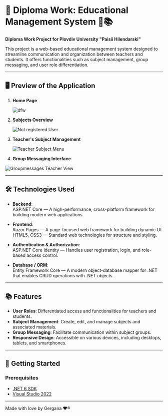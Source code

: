 # 📘 Diploma Work: Educational Management System 💯📚

**Diploma Work Project for Plovdiv University "Paisii Hilendarski"**

This project is a web-based educational management system designed to streamline communication and organization between teachers and students. It offers functionalities such as subject management, group messaging, and user role differentiation.

---

## 🖥️ Preview of the Application

1. **Home Page**

   ![dfw](https://github.com/Geritychina/Diploma-work/assets/47117203/e0f4a449-54d0-4977-bacd-503f68a880c8)

3. **Subjects Overview**

   ![Not registered User](https://github.com/Geritychina/Diploma-work/assets/47117203/6403aee4-363f-4765-bb9b-3dbf559768da)

4. **Teacher's Subject Management**

   ![Teacher Subject Menu](https://github.com/Geritychina/Diploma-work/assets/47117203/f53e6d7a-2725-4e78-b3ec-aacac3393b0e)

5. **Group Messaging Interface**

  ![Groupmessages Teacher View](https://github.com/Geritychina/Diploma-work/assets/47117203/7a9da020-d4df-463e-9ff8-b19c7d20871e)

---

## 🛠️ Technologies Used

- **Backend**:  
  ASP.NET Core — A high-performance, cross-platform framework for building modern web applications.

- **Frontend**:  
  Razor Pages — A page-focused web framework for building dynamic UI.  
  HTML5, CSS3 — Standard web technologies for structure and styling.

- **Authentication & Authorization**:  
  ASP.NET Core Identity — Handles user registration, login, and role-based access control.

- **Database / ORM**:  
  Entity Framework Core — A modern object-database mapper for .NET that enables CRUD operations with .NET objects.

---

## 📚 Features

- **User Roles**: Differentiated access and functionalities for teachers and students.
- **Subject Management**: Create, edit, and manage subjects and associated materials.
- **Group Messaging**: Facilitate communication within subject groups.
- **Responsive Design**: Accessible on various devices, including desktops, tablets, and smartphones.

---

## 🚀 Getting Started

### Prerequisites

- [.NET 6 SDK](https://dotnet.microsoft.com/en-us/download/dotnet/6.0)
- [Visual Studio 2022](https://visualstudio.microsoft.com/vs/)

------------------------------------------------------------------------------------------------------------------------------------------------------------------------------------------------------------------

Made with love by Gergana ❤®
